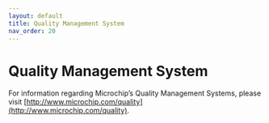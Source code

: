 ```yaml
---
layout: default
title: Quality Management System
nav_order: 20
---
```

# Quality Management System

For information regarding Microchip’s Quality Management Systems, please visit [http://www.microchip.com/quality](http://www.microchip.com/quality).

